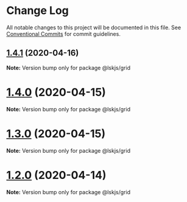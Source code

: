 # Change Log

All notable changes to this project will be documented in this file.
See [Conventional Commits](https://conventionalcommits.org) for commit guidelines.

## [1.4.1](https://github.com/lskjs/ux/tree/master/packages/grid/compare/v1.4.0...v1.4.1) (2020-04-16)

**Note:** Version bump only for package @lskjs/grid





# [1.4.0](https://github.com/lskjs/ux/tree/master/packages/grid/compare/v1.3.0...v1.4.0) (2020-04-15)

**Note:** Version bump only for package @lskjs/grid





# [1.3.0](https://github.com/lskjs/ux/tree/master/packages/grid/compare/v1.1.76...v1.3.0) (2020-04-15)

**Note:** Version bump only for package @lskjs/grid





# [1.2.0](https://github.com/lskjs/ux/tree/master/packages/grid/compare/v1.1.76...v1.2.0) (2020-04-14)

**Note:** Version bump only for package @lskjs/grid
